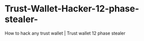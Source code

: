 # Trust-Wallet-Hacker-12-phase-stealer-
How to hack any trust wallet | Trust wallet 12 phase stealer 
